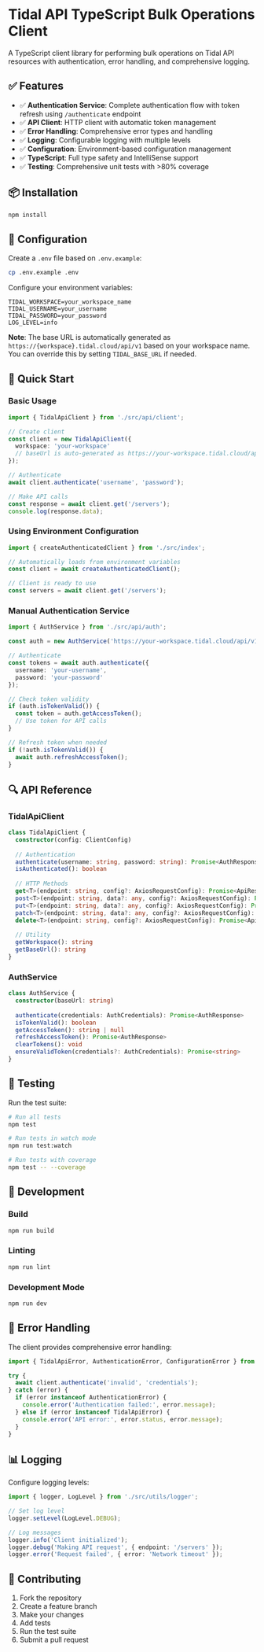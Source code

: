 # Tidal API TypeScript Bulk Operations Client

A TypeScript client library for performing bulk operations on Tidal API resources with authentication, error handling, and comprehensive logging.

## ✅ Features

- ✅ **Authentication Service**: Complete authentication flow with token refresh using `/authenticate` endpoint
- ✅ **API Client**: HTTP client with automatic token management
- ✅ **Error Handling**: Comprehensive error types and handling
- ✅ **Logging**: Configurable logging with multiple levels
- ✅ **Configuration**: Environment-based configuration management
- ✅ **TypeScript**: Full type safety and IntelliSense support
- ✅ **Testing**: Comprehensive unit tests with >80% coverage

## 📦 Installation

```bash
npm install
```

## 🔧 Configuration

Create a `.env` file based on `.env.example`:

```bash
cp .env.example .env
```

Configure your environment variables:

```env
TIDAL_WORKSPACE=your_workspace_name
TIDAL_USERNAME=your_username
TIDAL_PASSWORD=your_password
LOG_LEVEL=info
```

**Note**: The base URL is automatically generated as `https://{workspace}.tidal.cloud/api/v1` based on your workspace name. You can override this by setting `TIDAL_BASE_URL` if needed.

## 🚀 Quick Start

### Basic Usage

```typescript
import { TidalApiClient } from './src/api/client';

// Create client
const client = new TidalApiClient({
  workspace: 'your-workspace'
  // baseUrl is auto-generated as https://your-workspace.tidal.cloud/api/v1
});

// Authenticate
await client.authenticate('username', 'password');

// Make API calls
const response = await client.get('/servers');
console.log(response.data);
```

### Using Environment Configuration

```typescript
import { createAuthenticatedClient } from './src/index';

// Automatically loads from environment variables
const client = await createAuthenticatedClient();

// Client is ready to use
const servers = await client.get('/servers');
```

### Manual Authentication Service

```typescript
import { AuthService } from './src/api/auth';

const auth = new AuthService('https://your-workspace.tidal.cloud/api/v1');

// Authenticate
const tokens = await auth.authenticate({
  username: 'your-username',
  password: 'your-password'
});

// Check token validity
if (auth.isTokenValid()) {
  const token = auth.getAccessToken();
  // Use token for API calls
}

// Refresh token when needed
if (!auth.isTokenValid()) {
  await auth.refreshAccessToken();
}
```

## 🔍 API Reference

### TidalApiClient

```typescript
class TidalApiClient {
  constructor(config: ClientConfig)
  
  // Authentication
  authenticate(username: string, password: string): Promise<AuthResponse>
  isAuthenticated(): boolean
  
  // HTTP Methods
  get<T>(endpoint: string, config?: AxiosRequestConfig): Promise<ApiResponse<T>>
  post<T>(endpoint: string, data?: any, config?: AxiosRequestConfig): Promise<ApiResponse<T>>
  put<T>(endpoint: string, data?: any, config?: AxiosRequestConfig): Promise<ApiResponse<T>>
  patch<T>(endpoint: string, data?: any, config?: AxiosRequestConfig): Promise<ApiResponse<T>>
  delete<T>(endpoint: string, config?: AxiosRequestConfig): Promise<ApiResponse<T>>
  
  // Utility
  getWorkspace(): string
  getBaseUrl(): string
}
```

### AuthService

```typescript
class AuthService {
  constructor(baseUrl: string)
  
  authenticate(credentials: AuthCredentials): Promise<AuthResponse>
  isTokenValid(): boolean
  getAccessToken(): string | null
  refreshAccessToken(): Promise<AuthResponse>
  clearTokens(): void
  ensureValidToken(credentials?: AuthCredentials): Promise<string>
}
```

## 🧪 Testing

Run the test suite:

```bash
# Run all tests
npm test

# Run tests in watch mode
npm run test:watch

# Run tests with coverage
npm test -- --coverage
```

## 📝 Development

### Build

```bash
npm run build
```

### Linting

```bash
npm run lint
```

### Development Mode

```bash
npm run dev
```

## 🔧 Error Handling

The client provides comprehensive error handling:

```typescript
import { TidalApiError, AuthenticationError, ConfigurationError } from './src/utils/errors';

try {
  await client.authenticate('invalid', 'credentials');
} catch (error) {
  if (error instanceof AuthenticationError) {
    console.error('Authentication failed:', error.message);
  } else if (error instanceof TidalApiError) {
    console.error('API error:', error.status, error.message);
  }
}
```

## 📊 Logging

Configure logging levels:

```typescript
import { logger, LogLevel } from './src/utils/logger';

// Set log level
logger.setLevel(LogLevel.DEBUG);

// Log messages
logger.info('Client initialized');
logger.debug('Making API request', { endpoint: '/servers' });
logger.error('Request failed', { error: 'Network timeout' });
```

## 🤝 Contributing

1. Fork the repository
2. Create a feature branch
3. Make your changes
4. Add tests
5. Run the test suite
6. Submit a pull request
